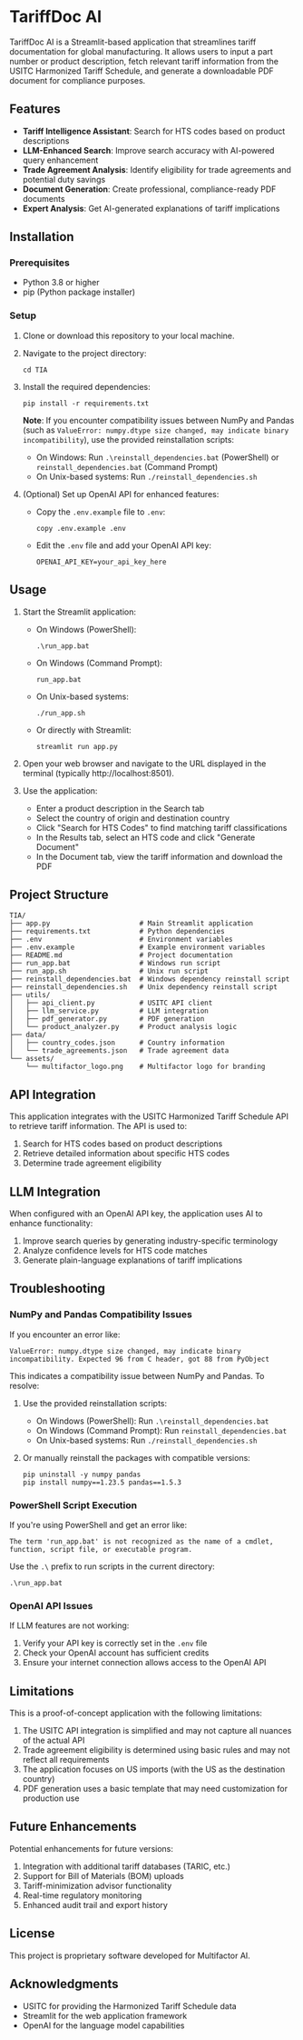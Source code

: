 # TariffDoc AI

TariffDoc AI is a Streamlit-based application that streamlines tariff documentation for global manufacturing. It allows users to input a part number or product description, fetch relevant tariff information from the USITC Harmonized Tariff Schedule, and generate a downloadable PDF document for compliance purposes.

## Features

- **Tariff Intelligence Assistant**: Search for HTS codes based on product descriptions
- **LLM-Enhanced Search**: Improve search accuracy with AI-powered query enhancement
- **Trade Agreement Analysis**: Identify eligibility for trade agreements and potential duty savings
- **Document Generation**: Create professional, compliance-ready PDF documents
- **Expert Analysis**: Get AI-generated explanations of tariff implications

## Installation

### Prerequisites

- Python 3.8 or higher
- pip (Python package installer)

### Setup

1. Clone or download this repository to your local machine.

2. Navigate to the project directory:
   ```
   cd TIA
   ```

3. Install the required dependencies:
   ```
   pip install -r requirements.txt
   ```

   **Note**: If you encounter compatibility issues between NumPy and Pandas (such as `ValueError: numpy.dtype size changed, may indicate binary incompatibility`), use the provided reinstallation scripts:
   - On Windows: Run `.\reinstall_dependencies.bat` (PowerShell) or `reinstall_dependencies.bat` (Command Prompt)
   - On Unix-based systems: Run `./reinstall_dependencies.sh`

4. (Optional) Set up OpenAI API for enhanced features:
   - Copy the `.env.example` file to `.env`:
     ```
     copy .env.example .env
     ```
   - Edit the `.env` file and add your OpenAI API key:
     ```
     OPENAI_API_KEY=your_api_key_here
     ```

## Usage

1. Start the Streamlit application:
   - On Windows (PowerShell):
     ```
     .\run_app.bat
     ```
   - On Windows (Command Prompt):
     ```
     run_app.bat
     ```
   - On Unix-based systems:
     ```
     ./run_app.sh
     ```
   - Or directly with Streamlit:
     ```
     streamlit run app.py
     ```

2. Open your web browser and navigate to the URL displayed in the terminal (typically http://localhost:8501).

3. Use the application:
   - Enter a product description in the Search tab
   - Select the country of origin and destination country
   - Click "Search for HTS Codes" to find matching tariff classifications
   - In the Results tab, select an HTS code and click "Generate Document"
   - In the Document tab, view the tariff information and download the PDF

## Project Structure

```
TIA/
├── app.py                      # Main Streamlit application
├── requirements.txt            # Python dependencies
├── .env                        # Environment variables
├── .env.example                # Example environment variables
├── README.md                   # Project documentation
├── run_app.bat                 # Windows run script
├── run_app.sh                  # Unix run script
├── reinstall_dependencies.bat  # Windows dependency reinstall script
├── reinstall_dependencies.sh   # Unix dependency reinstall script
├── utils/
│   ├── api_client.py           # USITC API client
│   ├── llm_service.py          # LLM integration
│   ├── pdf_generator.py        # PDF generation
│   └── product_analyzer.py     # Product analysis logic
├── data/
│   ├── country_codes.json      # Country information
│   └── trade_agreements.json   # Trade agreement data
└── assets/
    └── multifactor_logo.png    # Multifactor logo for branding
```

## API Integration

This application integrates with the USITC Harmonized Tariff Schedule API to retrieve tariff information. The API is used to:

1. Search for HTS codes based on product descriptions
2. Retrieve detailed information about specific HTS codes
3. Determine trade agreement eligibility

## LLM Integration

When configured with an OpenAI API key, the application uses AI to enhance functionality:

1. Improve search queries by generating industry-specific terminology
2. Analyze confidence levels for HTS code matches
3. Generate plain-language explanations of tariff implications

## Troubleshooting

### NumPy and Pandas Compatibility Issues

If you encounter an error like:
```
ValueError: numpy.dtype size changed, may indicate binary incompatibility. Expected 96 from C header, got 88 from PyObject
```

This indicates a compatibility issue between NumPy and Pandas. To resolve:

1. Use the provided reinstallation scripts:
   - On Windows (PowerShell): Run `.\reinstall_dependencies.bat`
   - On Windows (Command Prompt): Run `reinstall_dependencies.bat`
   - On Unix-based systems: Run `./reinstall_dependencies.sh`

2. Or manually reinstall the packages with compatible versions:
   ```
   pip uninstall -y numpy pandas
   pip install numpy==1.23.5 pandas==1.5.3
   ```

### PowerShell Script Execution

If you're using PowerShell and get an error like:
```
The term 'run_app.bat' is not recognized as the name of a cmdlet, function, script file, or executable program.
```

Use the `.\` prefix to run scripts in the current directory:
```
.\run_app.bat
```

### OpenAI API Issues

If LLM features are not working:

1. Verify your API key is correctly set in the `.env` file
2. Check your OpenAI account has sufficient credits
3. Ensure your internet connection allows access to the OpenAI API

## Limitations

This is a proof-of-concept application with the following limitations:

1. The USITC API integration is simplified and may not capture all nuances of the actual API
2. Trade agreement eligibility is determined using basic rules and may not reflect all requirements
3. The application focuses on US imports (with the US as the destination country)
4. PDF generation uses a basic template that may need customization for production use

## Future Enhancements

Potential enhancements for future versions:

1. Integration with additional tariff databases (TARIC, etc.)
2. Support for Bill of Materials (BOM) uploads
3. Tariff-minimization advisor functionality
4. Real-time regulatory monitoring
5. Enhanced audit trail and export history

## License

This project is proprietary software developed for Multifactor AI.

## Acknowledgments

- USITC for providing the Harmonized Tariff Schedule data
- Streamlit for the web application framework
- OpenAI for the language model capabilities
